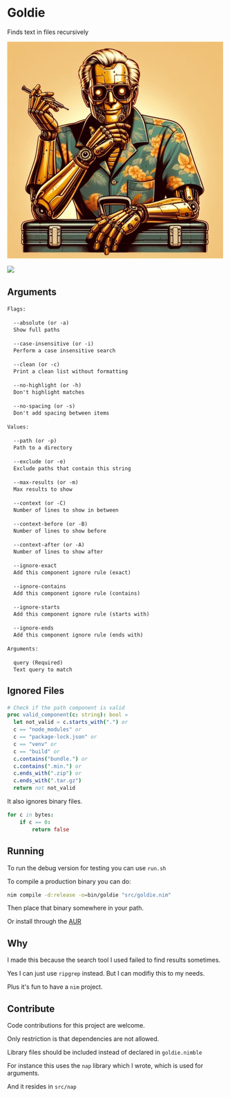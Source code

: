 # Goldie

Finds text in files recursively

![](goldie.jpg)

![](https://i.imgur.com/p0Guav9.jpeg)

## Arguments

```
Flags:

  --absolute (or -a)
  Show full paths

  --case-insensitive (or -i)
  Perform a case insensitive search

  --clean (or -c)
  Print a clean list without formatting

  --no-highlight (or -h)
  Don't highlight matches

  --no-spacing (or -s)
  Don't add spacing between items

Values:

  --path (or -p)
  Path to a directory

  --exclude (or -e)
  Exclude paths that contain this string

  --max-results (or -m)
  Max results to show

  --context (or -C)
  Number of lines to show in between

  --context-before (or -B)
  Number of lines to show before

  --context-after (or -A)
  Number of lines to show after

  --ignore-exact
  Add this component ignore rule (exact)

  --ignore-contains
  Add this component ignore rule (contains)

  --ignore-starts
  Add this component ignore rule (starts with)

  --ignore-ends
  Add this component ignore rule (ends with)

Arguments:

  query (Required)
  Text query to match
```

## Ignored Files

```nim
# Check if the path component is valid
proc valid_component(c: string): bool =
  let not_valid = c.starts_with(".") or
  c == "node_modules" or
  c == "package-lock.json" or
  c == "venv" or
  c == "build" or
  c.contains("bundle.") or
  c.contains(".min.") or
  c.ends_with(".zip") or
  c.ends_with(".tar.gz")
  return not not_valid
```

It also ignores binary files.

```nim
for c in bytes:
    if c == 0:
        return false
```

## Running

To run the debug version for testing you can use `run.sh`

To compile a production binary you can do:

```sh
nim compile -d:release -o=bin/goldie "src/goldie.nim"
```

Then place that binary somewhere in your path.

Or install through the [AUR](https://aur.archlinux.org/packages/goldie-git)

## Why

I made this because the search tool I used failed to find results sometimes.

Yes I can just use `ripgrep` instead. But I can modifiy this to my needs.

Plus it's fun to have a `nim` project.

## Contribute

Code contributions for this project are welcome.

Only restriction is that dependencies are not allowed.

Library files should be included instead of declared in `goldie.nimble`

For instance this uses the `nap` library which I wrote, which is used for arguments.

And it resides in `src/nap`